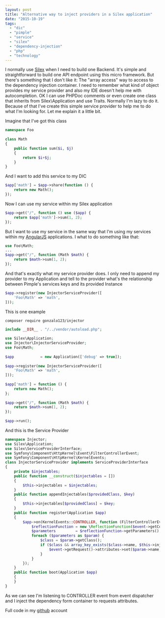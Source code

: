 ```yaml
---
layout: post
title: "Alternative way to inject providers in a Silex application"
date: "2015-10-19"
tags: 
  - "dic"
  - "pimple"
  - "service"
  - "silex"
  - "dependency-injection"
  - "php"
  - "technology"
---
```


I normally use [Silex](http://silex.sensiolabs.org/) when I need to build one Backend. It's simple and straightforward to build one API endpoint using this micro framework. But there's something that I don't like it: The "array access" way to access to the dependency injection container. I need to remember what kind of object provides my service provider and also my IDE doesn't help me with autocompletion. OK I can use PHPDoc comments or even create one class that inherits from Silex\\Application and use Traits. Normally I'm lazy to do it. Because of that I've create this simple service provider to help me to do what I'm looking for. Let me explain it a little bit.

Imagine that I've got this class 

```php
namespace Foo
 
class Math
{
    public function sum($i, $j)
    {
        return $i+$j;
    }
}
```

And I want to add this service to my DIC 

```php
$app['math'] = $app->share(function () {
    return new Math();
});
```

Now I can use my service within my Silex application

```php
$app->get("/", function () use ($app) {
    return $app['math']->sum(1, 2);
});
```

But I want to use my service in the same way that I'm using my services within my [AngularJS](https://angularjs.org/) applications. I what to do something like that:

```php
use Foo\Math;
...
$app->get("/", function (Math $math) {
    return $math->sum(1, 2);
});
```

And that's exactly what my service provider does. I only need to append my provider to my Application and tell to the provider what's the relationship between Pimple's services keys and its provided Instance

```php
$app->register(new InjectorServiceProvider([
    'Foo\Math' => 'math',
]));
```

This is one example

```commandline
composer require gonzalo123/injector
```

```php
include __DIR__ . "/../vendor/autoload.php";
 
use Silex\Application;
use Injector\InjectorServiceProvider;
use Foo\Math;
 
$app            = new Application(['debug' => true]);
 
$app->register(new InjectorServiceProvider([
    'Foo\Math' => 'math',
]));
 
$app['math'] = function () {
    return new Math();
};
 
$app->get("/", function (Math $math) {
    return $math->sum(1, 2);
});
 
$app->run();
```

And this is the Service Provider

```php
namespace Injector;
use Silex\Application;
use Silex\ServiceProviderInterface;
use Symfony\Component\HttpKernel\Event\FilterControllerEvent;
use Symfony\Component\HttpKernel\KernelEvents;
class InjectorServiceProvider implements ServiceProviderInterface
{
    private $injectables;
    public function __construct($injectables = [])
    {
        $this->injectables = $injectables;
    }
    public function appendInjectables($providedClass, $key)
    {
        $this->injectables[$providedClass] = $key;
    }
    public function register(Application $app)
    {
        $app->on(KernelEvents::CONTROLLER, function (FilterControllerEvent $event) use ($app) {
            $reflectionFunction = new \ReflectionFunction($event->getController());
            $parameters         = $reflectionFunction->getParameters();
            foreach ($parameters as $param) {
                $class = $param->getClass();
                if ($class && array_key_exists($class->name, $this->injectables)) {
                    $event->getRequest()->attributes->set($param->name, $app[$this->injectables[$class->name]]);
                }
            }
        });
    }
    public function boot(Application $app)
    {
    }
}
```

As we can see I'm listening to CONTROLLER event from event dispatcher and I inject the dependency form container to requests attributes.

Full code in my [github](https://github.com/gonzalo123/injector) account
